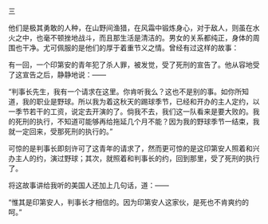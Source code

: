 三  

  

他们是极其勇敢的人种，在山野间渔猎，在风霜中锻炼身心，对于敌人，则虽在水火之中，也毫不顿挫地战斗，而且那生活是清洁的。男女的关系都纯正，身体的周围也干净。尤可佩服的是他们的厚于着重节义之情。曾经有过这样的故事：

有一回，一个印第安的青年犯了杀人罪，被发觉，受了死刑的宣告了。他从容地受了这宣告之后，静静地说：——

“判事长先生，我有一个请求在这里。你肯听我么？这也不是别的事。如你所知道，我的职业是野球。所以我为着这秋天的踢球季节，已经和开办的主人定约，以一季节若干的工资，说定去开演的了。倘我不去，我们这一队看来是要大败的。我的死刑的执行，不知道可能够再给拖延几个月不能？因为我的野球季节一结束，我就一定回来，受那死刑的执行的。”

可惊的是判事长即刻许可了这青年的请求了，然而更可惊的是这印第安人照着和兴办主人的约，演过野球；其次，就照着和判事长的约，回到那里，受了死刑的执行了。

将这故事讲给我听的美国人还加上几句话，道：——

“惟其是印第安人，判事长才相信的。因为印第安人这家伙，是死也不肯爽约的呵。”